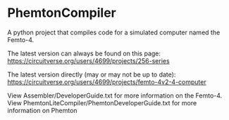 # PhemtonCompiler

A python project that compiles code for a simulated computer named the Femto-4.

The latest version can always be found on this page:
https://circuitverse.org/users/4699/projects/256-series

The latest version directly (may or may not be up to date):
https://circuitverse.org/users/4699/projects/femto-4v2-4-computer

View Assembler/DeveloperGuide.txt for more information on the Femto-4. 
View PhemtonLiteCompiler/PhemtonDeveloperGuide.txt for more information on Phemton

